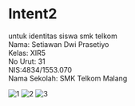 # Intent2

untuk identitas siswa smk telkom <br>
Nama: Setiawan Dwi Prasetiyo <br>
Kelas: XIR5 <br>
No Urut: 31 <br>
NIS:4834/1553.070 <br>
Nama Sekolah: SMK Telkom Malang <br>

![1](https://cloud.githubusercontent.com/assets/22092283/22404537/408514a6-e665-11e6-8532-32ffd7fabe89.PNG)
![2](https://cloud.githubusercontent.com/assets/22092283/22404536/40837b3c-e665-11e6-84ac-e901211d12e6.PNG)
![3](https://cloud.githubusercontent.com/assets/22092283/22404538/40861734-e665-11e6-9da8-fb747cd660fb.PNG)

